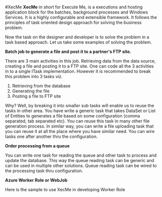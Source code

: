 #XecMe
**XecMe** in short for Execute Me, is a executions and hosting application block for the batches, background processes and Windows Services. It is a highly configurable and extensible framework. It follows the principles of task oriented design approach for solving the business problem.

 Now the task on the designer and developer is to solve the problem in a task based approach. Let us take some examples of solving the problem.

**Batch job to generate a file and post it to a partner's FTP site.**

There are 3 main activities in this job. Retrieving data from the data source, creating a file and posting it to a FTP site. One can code all the 3 activities in to a single ITask implementation. However it is recommended to break this problem into 3 tasks viz.

1. Retrieving from the database 
2. Generating the file 
3. Posting a file to FTP site

Why? Well, by breaking it into smaller sub tasks will enable us to reuse the tasks in other area. You have write a generic task that takes DataSet or List of Entities to generates a file based on some configuration (comma separated, tab separated etc). You can reuse this task in many other file generation process. In similar way, you can write a file uploading task that you can reuse it at all the place where you have similar need. 
 You can wire tasks one after another thru the configuration.

**Order processing from a queue**

You can write one task for reading the queue and other task to process and update the database. This way the queue reading task can be generic and can be used in multiple other solutions. Queue reading task can be wired to the processing task thru configuration.

**Azure Worker Role or WebJob**

Here is the sample to use XecMe in developing  Worker Role
